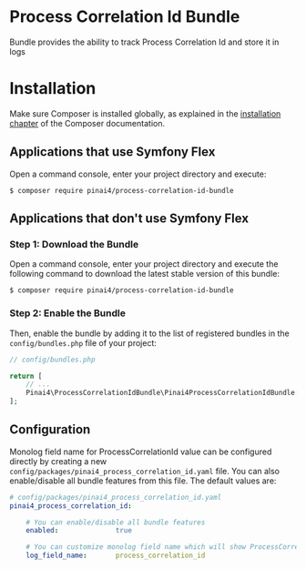 # Process Correlation Id Bundle

Bundle provides the ability to track Process Correlation Id and store it in logs

Installation
============

Make sure Composer is installed globally, as explained in the
[installation chapter](https://getcomposer.org/doc/00-intro.md)
of the Composer documentation.

Applications that use Symfony Flex
----------------------------------

Open a command console, enter your project directory and execute:

```console
$ composer require pinai4/process-correlation-id-bundle
```

Applications that don't use Symfony Flex
----------------------------------------

### Step 1: Download the Bundle

Open a command console, enter your project directory and execute the
following command to download the latest stable version of this bundle:

```console
$ composer require pinai4/process-correlation-id-bundle
```

### Step 2: Enable the Bundle

Then, enable the bundle by adding it to the list of registered bundles
in the `config/bundles.php` file of your project:

```php
// config/bundles.php

return [
    // ...
    Pinai4\ProcessCorrelationIdBundle\Pinai4ProcessCorrelationIdBundle::class => ['all' => true],
];
```

## Configuration

Monolog field name for ProcessCorrelationId value can be configured directly by
creating a new `config/packages/pinai4_process_correlation_id.yaml` file. 
You can also enable/disable all bundle features from this file. The
default values are:

```yaml
# config/packages/pinai4_process_correlation_id.yaml
pinai4_process_correlation_id:

    # You can enable/disable all bundle features
    enabled:              true

    # You can customize monolog field name which will show ProcessCorrelationId value
    log_field_name:       process_correlation_id

```
